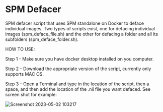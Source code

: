 # SPM Defacer
 SPM defacer script that uses SPM standalone on Docker to deface individual images. Two types of scripts exist, one for defacing individual images (spm_deface_file.sh) and the other for defacing a folder and all its subfolders (spm_deface_folder.sh).

 HOW TO USE:
 
 Step 1 - Make sure you have docker desktop installed on you computer.

 Step 2 - Download the appropriate version of the script, currently only supports MAC OS.  

 Step 3 - Open a Terminal and type in the location of the script, then a space, and then add the location of the .nii file you want defaced. 
          See screen shot for example:

![Screenshot 2023-05-02 103217](https://user-images.githubusercontent.com/92279821/235742157-1dfaa480-ae82-45a2-9fb6-b0839f725d3e.png)
